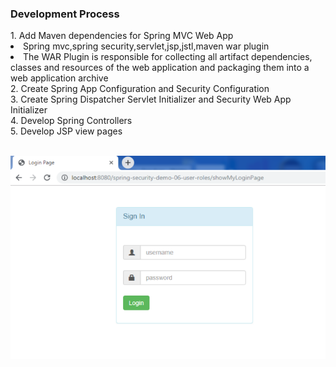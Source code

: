 <h3>Development Process</h3>
1. Add Maven dependencies for Spring MVC Web App
	<li>Spring mvc,spring security,servlet,jsp,jstl,maven war plugin</li>
	<li>The WAR Plugin is responsible for collecting all artifact dependencies, 
	classes and resources of the web application and packaging them into a web 
	application archive</li>
2. Create Spring App Configuration and Security Configuration<br>
3. Create Spring Dispatcher Servlet Initializer and Security Web App Initializer<br>
4. Develop Spring Controllers<br>
5. Develop JSP view pages<br></br>

![](images/loginpage.png)
